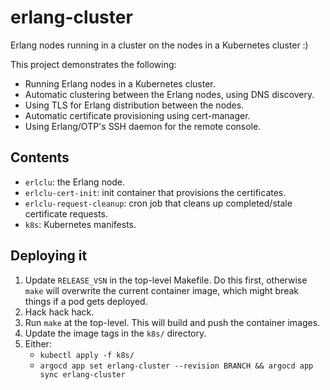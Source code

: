 # erlang-cluster

Erlang nodes running in a cluster on the nodes in a Kubernetes cluster :)

This project demonstrates the following:

- Running Erlang nodes in a Kubernetes cluster.
- Automatic clustering between the Erlang nodes, using DNS discovery.
- Using TLS for Erlang distribution between the nodes.
- Automatic certificate provisioning using cert-manager.
- Using Erlang/OTP's SSH daemon for the remote console.

## Contents

- `erlclu`: the Erlang node.
- `erlclu-cert-init`: init container that provisions the certificates.
- `erlclu-request-cleanup`: cron job that cleans up completed/stale certificate
  requests.
- `k8s`: Kubernetes manifests.

## Deploying it

1. Update `RELEASE_VSN` in the top-level Makefile. Do this first, otherwise `make` will overwrite the current container
   image, which might break things if a pod gets deployed.
2. Hack hack hack.
3. Run `make` at the top-level. This will build and push the container images.
4. Update the image tags in the `k8s/` directory.
5. Either:
   - `kubectl apply -f k8s/`
   - `argocd app set erlang-cluster --revision BRANCH && argocd app sync erlang-cluster`
